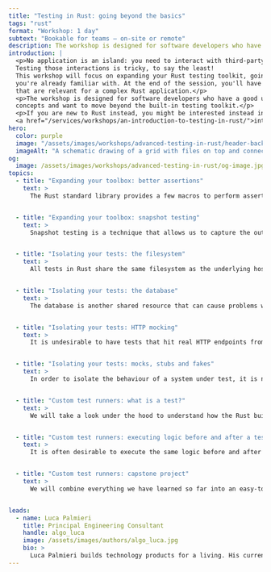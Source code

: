 ```yaml
---
title: "Testing in Rust: going beyond the basics"
tags: "rust"
format: "Workshop: 1 day"
subtext: "Bookable for teams – on-site or remote"
description: The workshop is designed for software developers who have a good understanding of Rust's basic concepts and want to move beyond the built-in testing toolkit.
introduction: |
  <p>No application is an island: you need to interact with third-party APIs, databases and who knows what else. 
  Testing those interactions is tricky, to say the least! 
  This workshop will focus on expanding your Rust testing toolkit, going beyond the basic techniques 
  you're already familiar with. At the end of the session, you'll have a strategy to test most of the scenarios 
  that are relevant for a complex Rust application.</p>
  <p>The workshop is designed for software developers who have a good understanding of Rust's basic
  concepts and want to move beyond the built-in testing toolkit.</p>
  <p>If you are new to Rust instead, you might be interested instead in our 
  <a href="/services/workshops/an-introduction-to-testing-in-rust/">introductory testing workshop</a>.</p>
hero:
  color: purple
  image: "/assets/images/workshops/advanced-testing-in-rust/header-background.jpg"
  imageAlt: "A schematic drawing of a grid with files on top and connecting lines between the files."
og:
  image: /assets/images/workshops/advanced-testing-in-rust/og-image.jpg
topics:
  - title: "Expanding your toolbox: better assertions"
    text: >
      The Rust standard library provides a few macros to perform assertions in your tests: <code>assert!</code>, <code>assert_eq!</code>, etc. They are good enough to get started, but the error messages they produce will often fail to keep up with the complexity of your assertions: we'll explore different libraries to boost the clarity of your test failures.


  - title: "Expanding your toolbox: snapshot testing"
    text: >
      Snapshot testing is a technique that allows us to capture the output of a system under test and compare it with a previously saved version. It is quite useful when working with complex data that might change frequently, such as HTML or error messages. We will explore how to use the <code>insta</code> crate to implement snapshot testing and manage the snapshots lifecycle.


  - title: "Isolating your tests: the filesystem"
    text: >
      All tests in Rust share the same filesystem as the underlying host, a problematic situation when multiple tests want to interact with the "same" files or touch directories that could affect the behaviour of the system they are being executed from.  We will explore various techniques to manage this scenario, including the  <code>tempfile</code> crate.


  - title: "Isolating your tests: the database"
    text: >
      The database is another shared resource that can cause problems when running tests in parallel. We will explore how to use Docker to run an isolated database instance for each test, and how to use the <code>sqlx</code> crate to manage the database lifecycle.


  - title: "Isolating your tests: HTTP mocking"
    text: >
      It is undesirable to have tests that hit real HTTP endpoints from third-party APIs, for a variety of reasons. We will explore how to use the <code>wiremock</code> crate to shield our tests from the outside world and make assertions on the HTTP requests that are being sent.


  - title: "Isolating your tests: mocks, stubs and fakes"
    text: >
      In order to isolate the behaviour of a system under test, it is not unusual to replace some of its dependencies with "fake" implementations. We will explore the different types of fakes and how to use them in Rust. We will review, in particular, the <code>mockall</code> crate and the testing implications of using generics and dynamic dispatch for polymorphism.


  - title: "Custom test runners: what is a test?"
    text: >
      We will take a look under the hood to understand how the Rust built-in testing framework works. Armed with this knowledge, we will explore the runtime implications of different approaches for test organisation. We will also cover alternative test  runners, such as <code>cargo-nextest</code>.


  - title: "Custom test runners: executing logic before and after a test run"
    text: >
      It is often desirable to execute the same logic before and after each test in our suite. We will explore a variety of techniques to achieve this, from a bespoke <code>#[test_case]</code> procedural macro to a custom test harness (via <code>libtest_mimic</code>).


  - title: "Custom test runners: capstone project"
    text: >
      We will combine everything we have learned so far into an easy-to-use setup that allows you to run black-box tests against a real database and a real HTTP server, without having to orchestrate multiple commands—just <code>cargo test</code> and you are good to go!


leads:
  - name: Luca Palmieri
    title: Principal Engineering Consultant
    handle: algo_luca
    image: /assets/images/authors/algo_luca.jpg
    bio: >
      Luca Palmieri builds technology products for a living. His current focus is on backend development,  software architecture and the Rust programming language. He is the author of "Zero to Production in Rust".
---
```


<!--break-->

